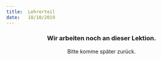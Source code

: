 ```yaml
---
title:  Lehrerteil
date:   18/10/2019
---
```


### <center>Wir arbeiten noch an dieser Lektion.</center>
<center>Bitte komme später zurück.</center>